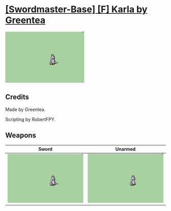 # [\[Swordmaster-Base\] \[F\] Karla by Greentea](./)

<img src="./1.%20Sword/Sword_000.png" alt="[Swordmaster-Base] [F] Karla by Greentea standing" />

## Credits

Made by Greentea.

Scripting by RobertFPY.

## Weapons


|Sword |Unarmed |
|  :---: | :---: |
| <img alt="Sword animation" src="./1.%20Sword/Sword.gif" /> | <img alt="Unarmed animation" src="./8.%20Unarmed/Unarmed.gif" /> |
